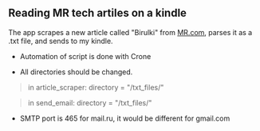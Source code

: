 ## Reading MR tech artiles on a kindle

The app scrapes a new article called "Birulki" from [MR.com](https://mobile-review.com/all/articles/birulki/), parses it as a .txt file, and sends to my kindle.

-  Automation of script is done with Crone

- All directories should be changed.

>in article_scraper:
>directory = "/txt_files/"

>in send_email:
>directory = "/txt_files/"

- SMTP port is 465 for mail.ru, it would be different for gmail.com 
